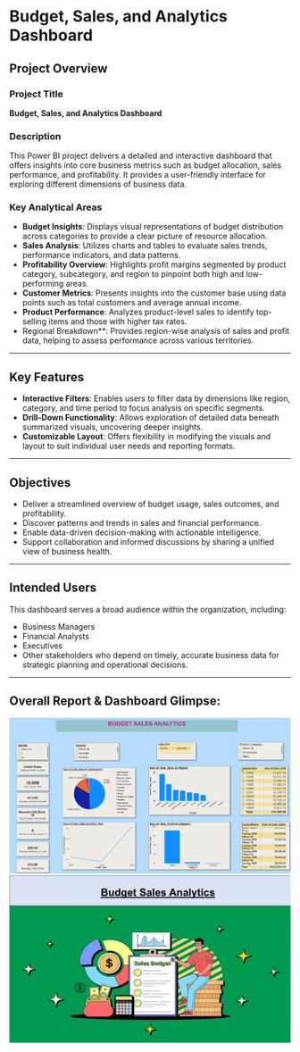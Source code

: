 # Budget, Sales, and Analytics Dashboard

##  Project Overview

###  Project Title
**Budget, Sales, and Analytics Dashboard**

###  Description
This Power BI project delivers a detailed and interactive dashboard that offers insights into core business metrics such as budget allocation, sales performance, and profitability. It provides a user-friendly interface for exploring different dimensions of business data.

###  Key Analytical Areas

- **Budget Insights**: Displays visual representations of budget distribution across categories to provide a clear picture of resource allocation.
- **Sales Analysis**: Utilizes charts and tables to evaluate sales trends, performance indicators, and data patterns.
- **Profitability Overview**: Highlights profit margins segmented by product category, subcategory, and region to pinpoint both high and low-performing areas.
- **Customer Metrics**: Presents insights into the customer base using data points such as total customers and average annual income.
- **Product Performance**: Analyzes product-level sales to identify top-selling items and those with higher tax rates.
- Regional Breakdown**: Provides region-wise analysis of sales and profit data, helping to assess performance across various territories.


---

##  Key Features

- **Interactive Filters**: Enables users to filter data by dimensions like region, category, and time period to focus analysis on specific segments.
- **Drill-Down Functionality**: Allows exploration of detailed data beneath summarized visuals, uncovering deeper insights.
- **Customizable Layout**: Offers flexibility in modifying the visuals and layout to suit individual user needs and reporting formats.

---

##  Objectives

- Deliver a streamlined overview of budget usage, sales outcomes, and profitability.
- Discover patterns and trends in sales and financial performance.
- Enable data-driven decision-making with actionable intelligence.
- Support collaboration and informed discussions by sharing a unified view of business health.

---

##  Intended Users

This dashboard serves a broad audience within the organization, including:

- Business Managers
- Financial Analysts
- Executives
- Other stakeholders who depend on timely, accurate business data for strategic planning and operational decisions.

---

## Overall Report & Dashboard Glimpse:

![Dashboard Preview](./Dashboard_screenshot.png)
![LOGO Preview](./LOGO.png)





